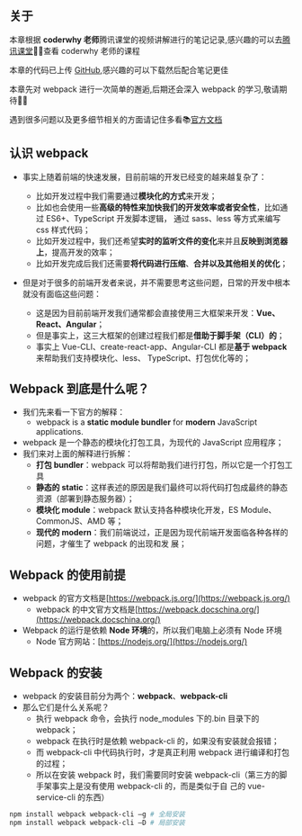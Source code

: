 ## 关于

本章根据 **coderwhy 老师**腾讯课堂的视频讲解进行的笔记记录,感兴趣的可以去[腾讯课堂](https://ke.qq.com/course/3453141):tada::tada:查看 coderwhy 老师的课程

本章的代码已上传 [GitHub](https://github.com/likesandy/learn-webpack),感兴趣的可以下载然后配合笔记更佳

本章先对 webpack 进行一次简单的邂逅,后期还会深入 webpack 的学习,敬请期待:rose::rose:

遇到很多问题以及更多细节相关的方面请记住多看:books:[官方文档](https://webpack.docschina.org/)

## 认识 webpack

- 事实上随着前端的快速发展，目前前端的开发已经变的越来越复杂了：

  - 比如开发过程中我们需要通过**模块化的方式**来开发；
  - 比如也会使用一些**高级的特性来加快我们的开发效率或者安全性**，比如通过 ES6+、TypeScript 开发脚本逻辑，
    通过 sass、less 等方式来编写 css 样式代码；
  - 比如开发过程中，我们还希望**实时的监听文件的变化**来并且**反映到浏览器上**，提高开发的效率；
  - 比如开发完成后我们还需要**将代码进行压缩**、**合并以及其他相关的优化**；

- 但是对于很多的前端开发者来说，并不需要思考这些问题，日常的开发中根本就没有面临这些问题：
  - 这是因为目前前端开发我们通常都会直接使用三大框架来开发：**Vue、React、Angular**；
  - 但是事实上，这三大框架的创建过程我们都是**借助于脚手架（CLI）的**；
  - 事实上 Vue-CLI、create-react-app、Angular-CLI 都是**基于 webpack** 来帮助我们支持模块化、less、
    TypeScript、打包优化等的；

## Webpack 到底是什么呢？

- 我们先来看一下官方的解释：
  - webpack is a **static module bundler** for **modern** JavaScript applications.
- webpack 是一个静态的模块化打包工具，为现代的 JavaScript 应用程序；
- 我们来对上面的解释进行拆解：
  - **打包 bundler**：webpack 可以将帮助我们进行打包，所以它是一个打包工具
  - **静态的 static**：这样表述的原因是我们最终可以将代码打包成最终的静态资源（部署到静态服务器）；
  - **模块化 module**：webpack 默认支持各种模块化开发，ES Module、CommonJS、AMD 等；
  - **现代的 modern**：我们前端说过，正是因为现代前端开发面临各种各样的问题，才催生了 webpack 的出现和发
    展；

## Webpack 的使用前提

- webpack 的官方文档是[https://webpack.js.org/](https://webpack.js.org/)
  - webpack 的中文官方文档是[https://webpack.docschina.org/](https://webpack.docschina.org/)
- Webpack 的运行是依赖 **Node 环境**的，所以我们电脑上必须有 Node 环境
  - Node 官方网站：[https://nodejs.org/](https://nodejs.org/)

## Webpack 的安装

- webpack 的安装目前分为两个：**webpack**、**webpack-cli**
- 那么它们是什么关系呢？
  - 执行 webpack 命令，会执行 node_modules 下的.bin 目录下的 webpack；
  - webpack 在执行时是依赖 webpack-cli 的，如果没有安装就会报错；
  - 而 webpack-cli 中代码执行时，才是真正利用 webpack 进行编译和打包的过程；
  - 所以在安装 webpack 时，我们需要同时安装 webpack-cli（第三方的脚手架事实上是没有使用 webpack-cli 的，而是类似于自
    己的 vue-service-cli 的东西）

```sh
npm install webpack webpack-cli –g # 全局安装
npm install webpack webpack-cli –D # 局部安装
```
